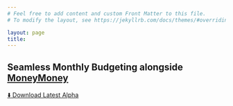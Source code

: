 ```yaml
---
# Feel free to add content and custom Front Matter to this file.
# To modify the layout, see https://jekyllrb.com/docs/themes/#overriding-theme-defaults

layout: page
title:
---
```


## Seamless Monthly Budgeting alongside [MoneyMoney](https://moneymoney-app.com/)

<div class="center">
    <a class="cta" href="/download/alpha" target="_blank">⬇️ Download Latest Alpha</a>
</div>
